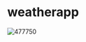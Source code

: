 # weatherapp

![477750](https://user-images.githubusercontent.com/104463962/175188944-024383e2-3adf-4e7c-be59-f71f103863d2.jpg)
